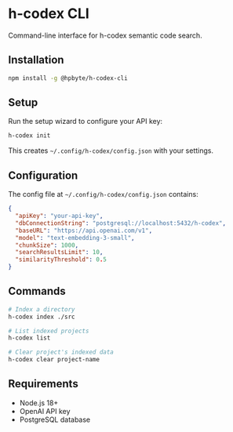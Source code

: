 # h-codex CLI

Command-line interface for h-codex semantic code search.

## Installation

```bash
npm install -g @hpbyte/h-codex-cli
```

## Setup

Run the setup wizard to configure your API key:

```bash
h-codex init
```

This creates `~/.config/h-codex/config.json` with your settings.

## Configuration

The config file at `~/.config/h-codex/config.json` contains:

```json
{
  "apiKey": "your-api-key",
  "dbConnectionString": "postgresql://localhost:5432/h-codex",
  "baseURL": "https://api.openai.com/v1",
  "model": "text-embedding-3-small",
  "chunkSize": 1000,
  "searchResultsLimit": 10,
  "similarityThreshold": 0.5
}
```

## Commands

```bash
# Index a directory
h-codex index ./src

# List indexed projects
h-codex list

# Clear project's indexed data
h-codex clear project-name
```

## Requirements

- Node.js 18+
- OpenAI API key
- PostgreSQL database
